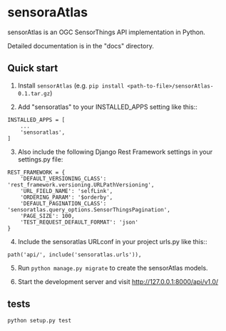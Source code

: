 # sensoraAtlas

sensorAtlas is an OGC SensorThings API implementation in Python.

Detailed documentation is in the "docs" directory.

## Quick start



1. Install `sensorAtlas` (e.g. `pip install <path-to-file>/sensorAtlas-0.1.tar.gz`)

2. Add "sensoratlas" to your INSTALLED_APPS setting like this::

```buildoutcfg
INSTALLED_APPS = [
    ...
    'sensoratlas',
]
```

3. Also include the following Django Rest Framework settings in your settings.py file:

```buildoutcfg
REST_FRAMEWORK = {
    'DEFAULT_VERSIONING_CLASS': 'rest_framework.versioning.URLPathVersioning',
    'URL_FIELD_NAME': 'selfLink',
    'ORDERING_PARAM': '$orderby',
    'DEFAULT_PAGINATION_CLASS': 'sensoratlas.query_options.SensorThingsPagination',
    'PAGE_SIZE': 100,
    'TEST_REQUEST_DEFAULT_FORMAT': 'json'
}
```

4. Include the sensoratlas URLconf in your project urls.py like this::

```buildoutcfg
path('api/', include('sensoratlas.urls')),
```

5. Run `python manage.py migrate` to create the sensorAtlas models.

6. Start the development server and visit http://127.0.0.1:8000/api/v1.0/


## tests

`python setup.py test`